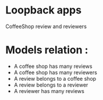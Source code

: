 # Loopback apps 

CoffeeShop review and reviewers

# Models relation :

- A coffee shop has many reviews
- A coffee shop has many reviewers
- A review belongs to a coffee shop
- A review belongs to a reviewer
- A reviewer has many reviews
